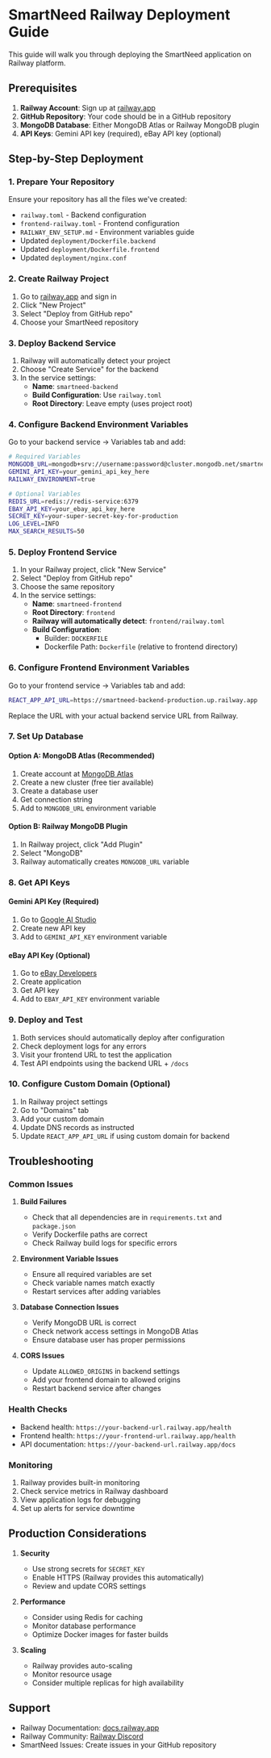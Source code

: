 # SmartNeed Railway Deployment Guide

This guide will walk you through deploying the SmartNeed application on Railway platform.

## Prerequisites

1. **Railway Account**: Sign up at [railway.app](https://railway.app)
2. **GitHub Repository**: Your code should be in a GitHub repository
3. **MongoDB Database**: Either MongoDB Atlas or Railway MongoDB plugin
4. **API Keys**: Gemini API key (required), eBay API key (optional)

## Step-by-Step Deployment

### 1. Prepare Your Repository

Ensure your repository has all the files we've created:
- `railway.toml` - Backend configuration
- `frontend-railway.toml` - Frontend configuration  
- `RAILWAY_ENV_SETUP.md` - Environment variables guide
- Updated `deployment/Dockerfile.backend`
- Updated `deployment/Dockerfile.frontend`
- Updated `deployment/nginx.conf`

### 2. Create Railway Project

1. Go to [railway.app](https://railway.app) and sign in
2. Click "New Project"
3. Select "Deploy from GitHub repo"
4. Choose your SmartNeed repository

### 3. Deploy Backend Service

1. Railway will automatically detect your project
2. Choose "Create Service" for the backend
3. In the service settings:
   - **Name**: `smartneed-backend`
   - **Build Configuration**: Use `railway.toml`
   - **Root Directory**: Leave empty (uses project root)

### 4. Configure Backend Environment Variables

Go to your backend service → Variables tab and add:

```bash
# Required Variables
MONGODB_URL=mongodb+srv://username:password@cluster.mongodb.net/smartneed
GEMINI_API_KEY=your_gemini_api_key_here
RAILWAY_ENVIRONMENT=true

# Optional Variables  
REDIS_URL=redis://redis-service:6379
EBAY_API_KEY=your_ebay_api_key_here
SECRET_KEY=your-super-secret-key-for-production
LOG_LEVEL=INFO
MAX_SEARCH_RESULTS=50
```

### 5. Deploy Frontend Service

1. In your Railway project, click "New Service"
2. Select "Deploy from GitHub repo" 
3. Choose the same repository
4. In the service settings:
   - **Name**: `smartneed-frontend`
   - **Root Directory**: `frontend`
   - **Railway will automatically detect**: `frontend/railway.toml`
   - **Build Configuration**:
     - Builder: `DOCKERFILE`
     - Dockerfile Path: `Dockerfile` (relative to frontend directory)

### 6. Configure Frontend Environment Variables

Go to your frontend service → Variables tab and add:

```bash
REACT_APP_API_URL=https://smartneed-backend-production.up.railway.app
```

Replace the URL with your actual backend service URL from Railway.

### 7. Set Up Database

#### Option A: MongoDB Atlas (Recommended)
1. Create account at [MongoDB Atlas](https://www.mongodb.com/atlas)
2. Create a new cluster (free tier available)
3. Create a database user
4. Get connection string
5. Add to `MONGODB_URL` environment variable

#### Option B: Railway MongoDB Plugin
1. In Railway project, click "Add Plugin"
2. Select "MongoDB"
3. Railway automatically creates `MONGODB_URL` variable

### 8. Get API Keys

#### Gemini API Key (Required)
1. Go to [Google AI Studio](https://makersuite.google.com/app/apikey)
2. Create new API key
3. Add to `GEMINI_API_KEY` environment variable

#### eBay API Key (Optional)
1. Go to [eBay Developers](https://developer.ebay.com/)
2. Create application
3. Get API key
4. Add to `EBAY_API_KEY` environment variable

### 9. Deploy and Test

1. Both services should automatically deploy after configuration
2. Check deployment logs for any errors
3. Visit your frontend URL to test the application
4. Test API endpoints using the backend URL + `/docs`

### 10. Configure Custom Domain (Optional)

1. In Railway project settings
2. Go to "Domains" tab
3. Add your custom domain
4. Update DNS records as instructed
5. Update `REACT_APP_API_URL` if using custom domain for backend

## Troubleshooting

### Common Issues

1. **Build Failures**
   - Check that all dependencies are in `requirements.txt` and `package.json`
   - Verify Dockerfile paths are correct
   - Check Railway build logs for specific errors

2. **Environment Variable Issues**
   - Ensure all required variables are set
   - Check variable names match exactly
   - Restart services after adding variables

3. **Database Connection Issues**
   - Verify MongoDB URL is correct
   - Check network access settings in MongoDB Atlas
   - Ensure database user has proper permissions

4. **CORS Issues**
   - Update `ALLOWED_ORIGINS` in backend settings
   - Add your frontend domain to allowed origins
   - Restart backend service after changes

### Health Checks

- Backend health: `https://your-backend-url.railway.app/health`
- Frontend health: `https://your-frontend-url.railway.app/health`
- API documentation: `https://your-backend-url.railway.app/docs`

### Monitoring

1. Railway provides built-in monitoring
2. Check service metrics in Railway dashboard
3. View application logs for debugging
4. Set up alerts for service downtime

## Production Considerations

1. **Security**
   - Use strong secrets for `SECRET_KEY`
   - Enable HTTPS (Railway provides this automatically)
   - Review and update CORS settings

2. **Performance**
   - Consider using Redis for caching
   - Monitor database performance
   - Optimize Docker images for faster builds

3. **Scaling**
   - Railway provides auto-scaling
   - Monitor resource usage
   - Consider multiple replicas for high availability

## Support

- Railway Documentation: [docs.railway.app](https://docs.railway.app)
- Railway Community: [Railway Discord](https://discord.gg/railway)
- SmartNeed Issues: Create issues in your GitHub repository

